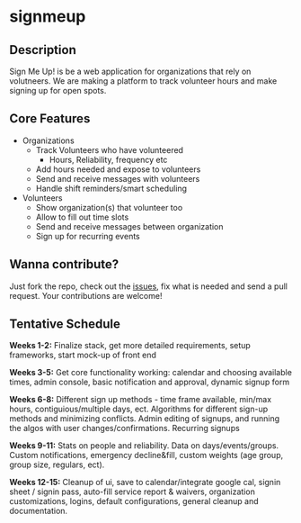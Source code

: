 # signmeup

## Description
Sign Me Up! is be a web application for organizations that rely on volutneers. We are making a platform to track volunteer hours and make signing up for open spots.

## Core Features

- Organizations
    - Track Volunteers who have volunteered
        - Hours, Reliability, frequency etc
    - Add hours needed and expose to volunteers
    - Send and receive messages with volunteers
    - Handle shift reminders/smart scheduling
- Volunteers
    - Show organization(s) that volunteer too
    - Allow to fill out time slots
    - Send and receive messages between organization
    - Sign up for recurring events

## Wanna contribute?

Just fork the repo, check out the [issues](https://github.com/kmcnellis/signmeup/issues), fix what is needed and send a pull request. Your contributions are welcome!

## Tentative Schedule

<b>Weeks 1-2:</b> Finalize stack, get more detailed requirements, setup frameworks,  start mock-up of front end

<b>Weeks 3-5:</b> Get core functionality working: calendar and choosing available times, admin console, basic notification and approval, dynamic signup form

<b>Weeks 6-8:</b> Different sign up methods - time frame available, min/max hours, contiguious/multiple days, ect. Algorithms for different sign-up methods and minimizing conflicts.  Admin editing of signups, and running the algos with user changes/confirmations. Recurring signups

<b>Weeks 9-11:</b> Stats on people and reliability. Data on days/events/groups. Custom notifications, emergency decline&fill, custom weights (age group, group size, regulars, ect).  

<b>Weeks 12-15:</b> Cleanup of ui, save to calendar/integrate google cal, signin sheet / signin pass, auto-fill service report & waivers, organization customizations, logins, default configurations, general cleanup and documentation.
